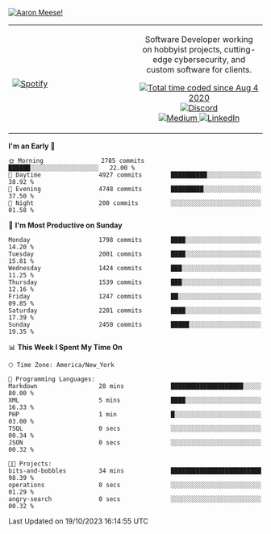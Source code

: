 [![Aaron Meese!](https://user-images.githubusercontent.com/17814535/88975338-a2aabf00-d27f-11ea-963f-8a19608716b4.png)](https://github.com/ajmeese7/readme-ascii "README ASCII")

<!-- Modified from project here: https://github.com/novatorem/novatorem -->
<table width="100%">
  <tr>
  <td width="50%">

&nbsp; <br> [![Spotify](https://ajmeese7.vercel.app/api/spotify)](https://open.spotify.com/user/ajmeese)

  </td>
  <td width="50%">
    <p align="center">
    Software Developer working on hobbyist projects, cutting-edge cybersecurity, and custom software for clients.
    </p>
    <p align="center">
      <a href="https://wakatime.com/@f726891d-3b02-46cd-9b60-e8c59f9e2b14">
        <img src="https://wakatime.com/badge/user/f726891d-3b02-46cd-9b60-e8c59f9e2b14.svg" alt="Total time coded since Aug 4 2020" title="WakaTime" />
      </a>
      <a href="http://link.aaronmeese.com/discord">
        <img src="https://img.shields.io/badge/discord-ajmeese7%234835-369?style=flat-square&logo=discord&logoColor=white&color=purple" alt="Discord" title="Discord">
      </a>
      <br />
      <a href="https://link.aaronmeese.com/medium">
        <img src="https://img.shields.io/badge/medium-ajmeese7-1DB954?style=flat-square&logo=medium&logoColor=white" alt="Medium" title="Medium">
      </a>
      <a href="https://link.aaronmeese.com/linkedin">
        <img src="https://img.shields.io/badge/linkedIn-aaronmeese-1DB954?style=flat-square&logo=linkedin&logoColor=white&color=blue" alt="LinkedIn" title="LinkedIn">
      </a>
    </p>
  </td>

</table>

[//]: <> (The `&nbsp;` is to have Aphelion take up more space)

<!--START_SECTION:waka-->
**I'm an Early 🐤** 

```text
🌞 Morning                2785 commits        ██████░░░░░░░░░░░░░░░░░░░   22.00 % 
🌆 Daytime                4927 commits        ██████████░░░░░░░░░░░░░░░   38.92 % 
🌃 Evening                4748 commits        █████████░░░░░░░░░░░░░░░░   37.50 % 
🌙 Night                  200 commits         ░░░░░░░░░░░░░░░░░░░░░░░░░   01.58 % 
```
📅 **I'm Most Productive on Sunday** 

```text
Monday                   1798 commits        ████░░░░░░░░░░░░░░░░░░░░░   14.20 % 
Tuesday                  2001 commits        ████░░░░░░░░░░░░░░░░░░░░░   15.81 % 
Wednesday                1424 commits        ███░░░░░░░░░░░░░░░░░░░░░░   11.25 % 
Thursday                 1539 commits        ███░░░░░░░░░░░░░░░░░░░░░░   12.16 % 
Friday                   1247 commits        ██░░░░░░░░░░░░░░░░░░░░░░░   09.85 % 
Saturday                 2201 commits        ████░░░░░░░░░░░░░░░░░░░░░   17.39 % 
Sunday                   2450 commits        █████░░░░░░░░░░░░░░░░░░░░   19.35 % 
```


📊 **This Week I Spent My Time On** 

```text
🕑︎ Time Zone: America/New_York

💬 Programming Languages: 
Markdown                 28 mins             ████████████████████░░░░░   80.00 % 
XML                      5 mins              ████░░░░░░░░░░░░░░░░░░░░░   16.33 % 
PHP                      1 min               █░░░░░░░░░░░░░░░░░░░░░░░░   03.00 % 
TSQL                     0 secs              ░░░░░░░░░░░░░░░░░░░░░░░░░   00.34 % 
JSON                     0 secs              ░░░░░░░░░░░░░░░░░░░░░░░░░   00.32 % 

🐱‍💻 Projects: 
bits-and-bobbles         34 mins             █████████████████████████   98.39 % 
operations               0 secs              ░░░░░░░░░░░░░░░░░░░░░░░░░   01.29 % 
angry-search             0 secs              ░░░░░░░░░░░░░░░░░░░░░░░░░   00.32 % 
```


 Last Updated on 19/10/2023 16:14:55 UTC
<!--END_SECTION:waka-->

